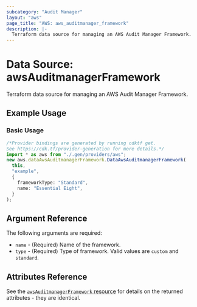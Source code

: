 ```yaml
---
subcategory: "Audit Manager"
layout: "aws"
page_title: "AWS: aws_auditmanager_framework"
description: |-
  Terraform data source for managing an AWS Audit Manager Framework.
---
```


# Data Source: awsAuditmanagerFramework

Terraform data source for managing an AWS Audit Manager Framework.

## Example Usage

### Basic Usage

```typescript
/*Provider bindings are generated by running cdktf get.
See https://cdk.tf/provider-generation for more details.*/
import * as aws from "./.gen/providers/aws";
new aws.dataAwsAuditmanagerFramework.DataAwsAuditmanagerFramework(
  this,
  "example",
  {
    frameworkType: "Standard",
    name: "Essential Eight",
  }
);

```

## Argument Reference

The following arguments are required:

* `name` - (Required) Name of the framework.
* `type` - (Required) Type of framework. Valid values are `custom` and `standard`.

## Attributes Reference

See the [`awsAuditmanagerFramework` resource](/docs/providers/aws/r/auditmanager_framework.html) for details on the returned attributes - they are identical.
